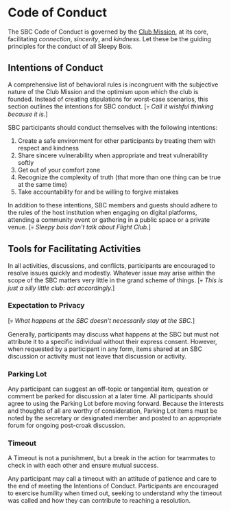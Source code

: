 # Code of Conduct

The SBC Code of Conduct is governed by the [Club Mission](https://docs.google.com/document/d/1rYzyi2lL5mu1zZwvimI\_48eSwcOZSUxjt-ZNeum5QcY/edit#heading=h.qa5ndbktrlt4), at its core, facilitating _connection_, _sincerity_, and _kindness_. Let these be the guiding principles for the conduct of all Sleepy Bois.

## Intentions of Conduct

A comprehensive list of behavioral rules is incongruent with the subjective nature of the Club Mission and the optimism upon which the club is founded. Instead of creating stipulations for worst-case scenarios, this section outlines the intentions for SBC conduct. \[💀 _Call it wishful thinking because it is._]

SBC participants should conduct themselves with the following intentions:

1. Create a safe environment for other participants by treating them with respect and kindness
2. Share sincere vulnerability when appropriate and treat vulnerability softly
3. Get out of your comfort zone
4. Recognize the complexity of truth (that more than one thing can be true at the same time)
5. Take accountability for and be willing to forgive mistakes

In addition to these intentions, SBC members and guests should adhere to the rules of the host institution when engaging on digital platforms, attending a community event or gathering in a public space or a private venue. \[💀 _Sleepy bois don’t talk about Flight Club._]

## Tools for Facilitating Activities

In all activities, discussions, and conflicts, participants are encouraged to resolve issues quickly and modestly. Whatever issue may arise within the scope of the SBC matters very little in the grand scheme of things. \[💀 _This is just a silly little club: act accordingly._]

### Expectation to Privacy

\[💀 _What happens at the SBC doesn’t necessarily stay at the SBC._]

Generally, participants may discuss what happens at the SBC but must not attribute it to a specific individual without their express consent. However, when requested by a participant in any form, items shared at an SBC discussion or activity must not leave that discussion or activity.

### Parking Lot

Any participant can suggest an off-topic or tangential item, question or comment be parked for discussion at a later time. All participants should agree to using the Parking Lot before moving forward. Because the interests and thoughts of all are worthy of consideration, Parking Lot items must be noted by the secretary or designated member and posted to an appropriate forum for ongoing post-croak discussion.

### Timeout

A Timeout is not a punishment, but a break in the action for teammates to check in with each other and ensure mutual success.

Any participant may call a timeout with an attitude of patience and care to the end of meeting the Intentions of Conduct. Participants are encouraged to exercise humility when timed out, seeking to understand why the timeout was called and how they can contribute to reaching a resolution.
